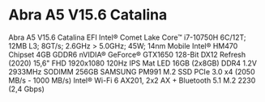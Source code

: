 # Abra A5 V15.6 Catalina
Abra A5 V15.6 Catalina EFI
Intel® Comet Lake Core™ i7-10750H 6C/12T; 12MB L3; 8GT/s; 2.6GHz > 5.0GHz; 45W; 14nm
Mobile Intel® HM470 Chipset
4GB GDDR6 nVIDIA® GeForce® GTX1650 128-Bit DX12 Refresh (2020)
15,6" FHD 1920x1080 120Hz IPS Mat LED
16GB (2x8GB) DDR4 1.2V 2933MHz SODIMM
256GB SAMSUNG PM991 M.2 SSD PCIe 3.0 x4 (2050 MB/s - 1000 MB/s)
Intel® Wi-Fi 6 AX201, 2x2 AX + Bluetooth 5.1 M.2 2230 (2,4 Gbps)
